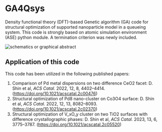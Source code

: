 # GA4Qsys
Density functional theory (DFT)-based Genetic algorithm (GA) code for structural optimization of supported nanoparticle model in a queueing system. This code is strongly based on atomic simulation environment (ASE) python module. A termination criterion was newly included.

![schematics or graphical abstract](imgs/pydrifts3d_scheme.png)  

## Application of this code
This code has been utilized in the following published papers:
1. Comparison of Pd metal dispersions on two difference CeO2 facet:
   D. Shin et al, *ACS Catal.* 2022, 12, 8, 4402–4414. (https://doi.org/10.1021/acscatal.2c00476)
3. Structural optimization of Pd8 nano-cluster on Co3O4 surface:
   D. Shin et al, *ACS Catal.* 2022, 12, 13, 8082–8093. (https://doi.org/10.1021/acscatal.2c02370)
5. Structural optimization of V_xO_y cluster on two TiO2 surfaces with difference crystallographic phases:
   D. Shin et al, *ACS Catal.* 2023, 13, 6, 3775–3787. (https://doi.org/10.1021/acscatal.2c05520)
